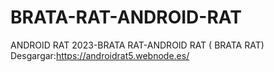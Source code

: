 # BRATA-RAT-ANDROID-RAT
ANDROID RAT 2023-BRATA RAT-ANDROID RAT ( BRATA RAT)
Desgargar:https://androidrat5.webnode.es/
